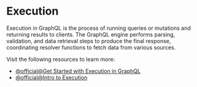 # Execution

Execution in GraphQL is the process of running queries or mutations and returning results to clients. The GraphQL engine performs parsing, validation, and data retrieval steps to produce the final response, coordinating resolver functions to fetch data from various sources.

Visit the following resources to learn more:

- [@official@Get Started with Execution in GraphQL](https://graphql.org/learn/execution/)
- [@official@Intro to Execution](https://graphql.org/graphql-js/execution/)